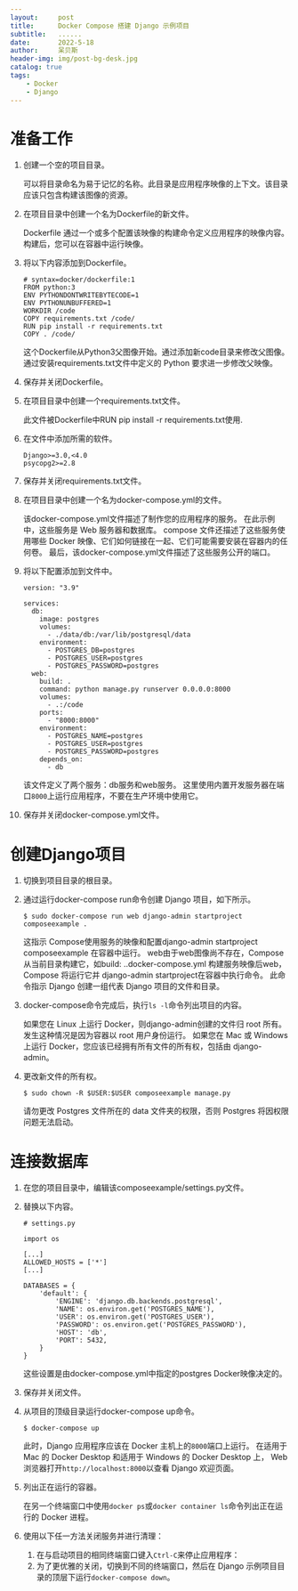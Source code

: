 ```yaml
---
layout:     post
title:      Docker Compose 搭建 Django 示例项目
subtitle:   ......
date:       2022-5-18
author:     呆贝斯
header-img: img/post-bg-desk.jpg
catalog: true
tags:
    - Docker
    - Django
---
```

# 准备工作
1. 创建一个空的项目目录。

    可以将目录命名为易于记忆的名称。此目录是应用程序映像的上下文。该目录应该只包含构建该图像的资源。

2. 在项目目录中创建一个名为Dockerfile的新文件。

    Dockerfile 通过一个或多个配置该映像的构建命令定义应用程序的映像内容。构建后，您可以在容器中运行映像。

3. 将以下内容添加到Dockerfile。

    ```
    # syntax=docker/dockerfile:1
    FROM python:3
    ENV PYTHONDONTWRITEBYTECODE=1
    ENV PYTHONUNBUFFERED=1
    WORKDIR /code
    COPY requirements.txt /code/
    RUN pip install -r requirements.txt
    COPY . /code/
    ```
    这个Dockerfile从Python3父图像开始。通过添加新code目录来修改父图像。通过安装requirements.txt文件中定义的 Python 要求进一步修改父映像。

4. 保存并关闭Dockerfile。

5. 在项目目录中创建一个requirements.txt文件。

    此文件被Dockerfile中RUN pip install -r requirements.txt使用.

6. 在文件中添加所需的软件。

    ```
    Django>=3.0,<4.0
    psycopg2>=2.8
    ```

7. 保存并关闭requirements.txt文件。

8. 在项目目录中创建一个名为docker-compose.yml的文件。

    该docker-compose.yml文件描述了制作您的应用程序的服务。
    在此示例中，这些服务是 Web 服务器和数据库。
    compose 文件还描述了这些服务使用哪些 Docker 映像、它们如何链接在一起、它们可能需要安装在容器内的任何卷。
    最后，该docker-compose.yml文件描述了这些服务公开的端口。

9. 将以下配置添加到文件中。

    ```
    version: "3.9"
       
    services:
      db:
        image: postgres
        volumes:
          - ./data/db:/var/lib/postgresql/data
        environment:
          - POSTGRES_DB=postgres
          - POSTGRES_USER=postgres
          - POSTGRES_PASSWORD=postgres
      web:
        build: .
        command: python manage.py runserver 0.0.0.0:8000
        volumes:
          - .:/code
        ports:
          - "8000:8000"
        environment:
          - POSTGRES_NAME=postgres
          - POSTGRES_USER=postgres
          - POSTGRES_PASSWORD=postgres
        depends_on:
          - db
    ```
    该文件定义了两个服务：db服务和web服务。
    这里使用内置开发服务器在端口`8000`上运行应用程序，不要在生产环境中使用它。

10. 保存并关闭docker-compose.yml文件。

# 创建Django项目
1. 切换到项目目录的根目录。

2. 通过运行docker-compose run命令创建 Django 项目，如下所示。

    ```
    $ sudo docker-compose run web django-admin startproject composeexample .
    ```
    这指示 Compose使用服务的映像和配置django-admin startproject composeexample 在容器中运行。
    web由于web图像尚不存在，Compose 从当前目录构建它，如build: ..docker-compose.yml
    构建服务映像后web，Compose 将运行它并 django-admin startproject在容器中执行命令。
    此命令指示 Django 创建一组代表 Django 项目的文件和目录。

3. docker-compose命令完成后，执行`ls -l`命令列出项目的内容。

    如果您在 Linux 上运行 Docker，则django-admin创建的文件归 root 所有。
    发生这种情况是因为容器以 root 用户身份运行。
    如果您在 Mac 或 Windows 上运行 Docker，您应该已经拥有所有文件的所有权，包括由 django-admin。

4. 更改新文件的所有权。

    ```
    $ sudo chown -R $USER:$USER composeexample manage.py
    ```
    请勿更改 Postgres 文件所在的 data 文件夹的权限，否则 Postgres 将因权限问题无法启动。

# 连接数据库

1. 在您的项目目录中，编辑该composeexample/settings.py文件。

2. 替换以下内容。

    ```
    # settings.py
    
    import os
       
    [...]
    ALLOWED_HOSTS = ['*']
    [...]
    
    DATABASES = {
        'default': {
            'ENGINE': 'django.db.backends.postgresql',
            'NAME': os.environ.get('POSTGRES_NAME'),
            'USER': os.environ.get('POSTGRES_USER'),
            'PASSWORD': os.environ.get('POSTGRES_PASSWORD'),
            'HOST': 'db',
            'PORT': 5432,
        }
    }
    ```
    这些设置是由docker-compose.yml中指定的postgres Docker映像决定的。

3. 保存并关闭文件。

4. 从项目的顶级目录运行docker-compose up命令。

    ```
    $ docker-compose up
    ```
    此时，Django 应用程序应该在 Docker 主机上的`8000`端口上运行。
    在适用于 Mac 的 Docker Desktop 和适用于 Windows 的 Docker Desktop 上，
    Web 浏览器打开`http://localhost:8000`以查看 Django 欢迎页面。

5. 列出正在运行的容器。 

    在另一个终端窗口中使用`docker ps`或`docker container ls`命令列出正在运行的 Docker 进程。

6. 使用以下任一方法关闭服务并进行清理：
    1. 在与启动项目的相同终端窗口键入`Ctrl-C`来停止应用程序：
    2. 为了更优雅的关闭，切换到不同的终端窗口，然后在 Django 示例项目目录的顶层下运行`docker-compose down`。
